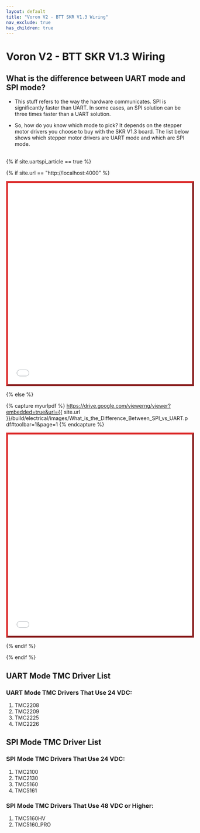 ```yaml
---
layout: default
title: "Voron V2 - BTT SKR V1.3 Wiring"
nav_exclude: true
has_children: true
---
```


# Voron V2 - BTT SKR V1.3 Wiring

## What is the difference between UART mode and SPI mode?

* This stuff refers to the way the hardware communicates. SPI is significantly faster than UART. In some cases, an SPI solution can be three times faster than a UART solution.

* So, how do you know which mode to pick? It depends on the stepper motor drivers you choose to buy with the SKR V1.3 board.  The list below shows which stepper motor drivers are UART mode and which are SPI mode.
<span> <br> </span>
<span> <br> </span>

{% if site.uartspi_article == true %}

{% if site.url == "http://localhost:4000" %}

<iframe
    id="uartspipdf"
    src="{{ site.url }}/build/electrical/images/What_is_the_Difference_Between_SPI_vs_UART.pdf#toolbar=1&page=1" type="application/pdf"
    width="100%"
    height="550"
    style="border:5px outset #dd2e2e;">
</iframe>

{% else %}

{% capture myurlpdf %} https://drive.google.com/viewerng/viewer?embedded=true&url={{ site.url }}/build/electrical/images/What_is_the_Difference_Between_SPI_vs_UART.pdf#toolbar=1&page=1 {% endcapture %}

<iframe
    id="uartspipdf"
    src="{{ myurlpdf }}"
    type="application/pdf"
    width="100%"
    height="550"
    style="border:5px outset #dd2e2e;"
></iframe>

{% endif %}

{% endif %}

## UART Mode TMC Driver List

### UART Mode TMC Drivers That Use 24 VDC:

1.  TMC2208
2.  TMC2209
3.  TMC2225
4.  TMC2226


## SPI Mode TMC Driver List

### SPI Mode TMC Drivers That Use 24 VDC:

1.  TMC2100
2.  TMC2130
3.  TMC5160
4.  TMC5161

### SPI Mode TMC Drivers That Use 48 VDC or Higher:

1. TMC5160HV
2. TMC5160_PRO